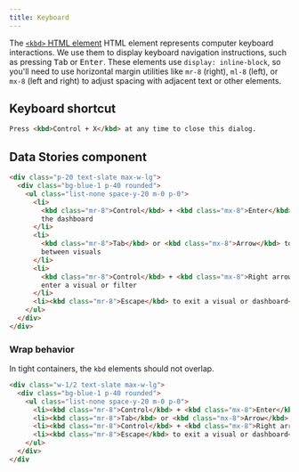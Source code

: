 ```yaml
---
title: Keyboard
---
```


The [`<kbd>` HTML element][kbd] HTML element represents computer keyboard
interactions. We use them to display keyboard navigation instructions, such
as pressing <kbd>Tab</kbd> or <kbd>Enter</kbd>. These elements use
<code>display: inline-block</code>, so you'll need to use horizontal margin
utilities like <code>mr-8</code> (right), <code>ml-8</code> (left), or
<code>mx-8</code> (left and right) to adjust spacing with adjacent text or
other elements.

## Keyboard shortcut

```html
Press <kbd>Control + X</kbd> at any time to close this dialog.
```

## Data Stories component

```html
<div class="p-20 text-slate max-w-lg">
  <div class="bg-blue-1 p-40 rounded">
    <ul class="list-none space-y-20 m-0 p-0">
      <li>
        <kbd class="mr-8">Control</kbd> + <kbd class="mx-8">Enter</kbd> to enter
        the dashboard
      </li>
      <li>
        <kbd class="mr-8">Tab</kbd> or <kbd class="mx-8">Arrow</kbd> to move
        between visuals
      </li>
      <li>
        <kbd class="mr-8">Control</kbd> + <kbd class="mx-8">Right arrow</kbd> to
        enter a visual or filter
      </li>
      <li><kbd class="mr-8">Escape</kbd> to exit a visual or dashboard</li>
    </ul>
  </div>
</div>
```

### Wrap behavior

In tight containers, the `kbd` elements should not overlap.

```html
<div class="w-1/2 text-slate max-w-lg">
  <div class="bg-blue-1 p-40 rounded">
    <ul class="list-none space-y-20 m-0 p-0">
      <li><kbd class="mr-8">Control</kbd> + <kbd class="mx-8">Enter</kbd> to enter the dashboard</li>
      <li><kbd class="mr-8">Tab</kbd> or <kbd class="mx-8">Arrow</kbd> to move between visuals</li>
      <li><kbd class="mr-8">Control</kbd> + <kbd class="mx-8">Right arrow</kbd> to enter a visual or filter</li>
      <li><kbd class="mr-8">Escape</kbd> to exit a visual or dashboard</li>
    </ul>
  </div>
</div
```

[kbd]: https://developer.mozilla.org/en-US/docs/Web/HTML/Element/kbd
